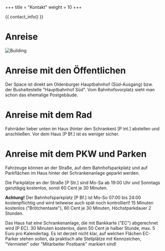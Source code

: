 +++
title = "Kontakt"
weight = 10
+++

{{ contact_info() }}

# Anreise

![Building](/media/img/building.jpg)

# Anreise mit den Öffentlichen

Der Space ist direkt am Oldenburger Hauptbahnhof (Süd-Ausgang) bzw. der Bushaltestelle "Hauptbahnhof Süd". Vom
Bahnhofsvorplatz sieht man schon das ehemalige Postgebäude.

# Anreise mit dem Rad

Fahrräder lieber unten im Haus (hinter den Schranken) [P int.] abstellen und anschließen. Vor dem Haus [P Bf.] ist es
weniger sicher.

# Anreise mit dem PKW und Parken

Fahrzeuge können an der Straße, auf dem Bahnhofsparkplatz und auf Parkflächen im Haus hinter der Schrankenanlage geparkt
werden.

Die Parkplätze an der Straße [P Str.] sind Mo-Sa ab 19:00 Uhr und Sonntags ganztägig kostenlos, sonst 60 Cent je 30
Minuten.

**Achtung!** Der Bahnhofsparkplatz [P Bf.] ist Mo-So 07:00 bis 24:00 kostenpflichtig und wird teilweise auch spät noch
kontrolliert! 15 Minuten kostenlos ("Brötchentaste"), 60 Cent je 30 Minuten, Höchstparkdauer 2 Stunden.

Das Haus hat eine Schrankenanlage, die mit Bankkarte ("EC") abgerechnet wird [P EC]. 30 Minuten kostenlos, dann 50 Cent
je halber Stunde, max. 5 Euro pro Kalendertag. Es ist derzeit nicht klar, auf welchen Flächen EC-Parker stehen sollen,
da praktisch alle Stellplätze mit Kennzeichen, "Vermietet" oder "Mitarbeiter Postbank" markiert sind! 